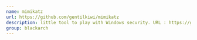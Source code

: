 ```yaml
---
name: mimikatz
url: https://github.com/gentilkiwi/mimikatz
description: little tool to play with Windows security. URL : https://github.com/gentilkiwi/mimikatz Groups : blackarch blackarch-windows blackarch-cracker
group: blackarch
---
```

